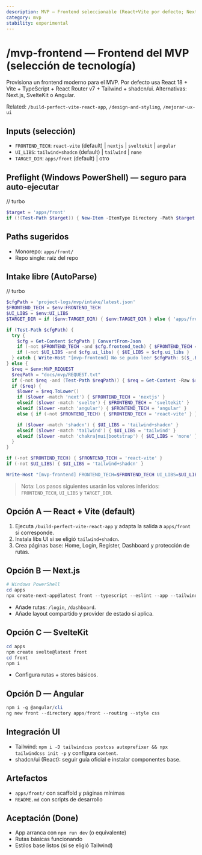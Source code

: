 ```yaml
---
description: MVP — Frontend seleccionable (React+Vite por defecto; Next.js/SvelteKit/Angular opcionales)
category: mvp
stability: experimental
---
```


# /mvp-frontend — Frontend del MVP (selección de tecnología)

Provisiona un frontend moderno para el MVP. Por defecto usa React 18 + Vite + TypeScript + React Router v7 + Tailwind + shadcn/ui. Alternativas: Next.js, SvelteKit o Angular.

Related: `/build-perfect-vite-react-app`, `/design-and-styling`, `/mejorar-ux-ui`

## Inputs (selección)
- `FRONTEND_TECH`: `react-vite` (default) | `nextjs` | `sveltekit` | `angular`
- `UI_LIBS`: `tailwind+shadcn` (default) | `tailwind` | `none`
- `TARGET_DIR`: `apps/front` (default) | otro

## Preflight (Windows PowerShell) — seguro para auto‑ejecutar
// turbo
```powershell
$target = 'apps/front'
if (!(Test-Path $target)) { New-Item -ItemType Directory -Path $target | Out-Null }
```

## Paths sugeridos
- Monorepo: `apps/front/`
- Repo single: raíz del repo

## Intake libre (AutoParse)
// turbo
```powershell
$cfgPath = 'project-logs/mvp/intake/latest.json'
$FRONTEND_TECH = $env:FRONTEND_TECH
$UI_LIBS = $env:UI_LIBS
$TARGET_DIR = if ($env:TARGET_DIR) { $env:TARGET_DIR } else { 'apps/front' }

if (Test-Path $cfgPath) {
  try {
    $cfg = Get-Content $cfgPath | ConvertFrom-Json
    if (-not $FRONTEND_TECH -and $cfg.frontend_tech) { $FRONTEND_TECH = $cfg.frontend_tech }
    if (-not $UI_LIBS -and $cfg.ui_libs) { $UI_LIBS = $cfg.ui_libs }
  } catch { Write-Host "[mvp-frontend] No se pudo leer $cfgPath: $($_.Exception.Message)" }
} else {
  $req = $env:MVP_REQUEST
  $reqPath = "docs/mvp/REQUEST.txt"
  if (-not $req -and (Test-Path $reqPath)) { $req = Get-Content -Raw $reqPath }
  if ($req) {
    $lower = $req.ToLower()
    if ($lower -match 'next') { $FRONTEND_TECH = 'nextjs' }
    elseif ($lower -match 'svelte') { $FRONTEND_TECH = 'sveltekit' }
    elseif ($lower -match 'angular') { $FRONTEND_TECH = 'angular' }
    else { if (-not $FRONTEND_TECH) { $FRONTEND_TECH = 'react-vite' } }

    if ($lower -match 'shadcn') { $UI_LIBS = 'tailwind+shadcn' }
    elseif ($lower -match 'tailwind') { $UI_LIBS = 'tailwind' }
    elseif ($lower -match 'chakra|mui|bootstrap') { $UI_LIBS = 'none' }
  }
}

if (-not $FRONTEND_TECH) { $FRONTEND_TECH = 'react-vite' }
if (-not $UI_LIBS) { $UI_LIBS = 'tailwind+shadcn' }

Write-Host "[mvp-frontend] FRONTEND_TECH=$FRONTEND_TECH UI_LIBS=$UI_LIBS TARGET_DIR=$TARGET_DIR"
```

> Nota: Los pasos siguientes usarán los valores inferidos: `FRONTEND_TECH`, `UI_LIBS` y `TARGET_DIR`.

## Opción A — React + Vite (default)
1) Ejecuta `/build-perfect-vite-react-app` y adapta la salida a `apps/front` si corresponde.
2) Instala libs UI si se eligió `tailwind+shadcn`.
3) Crea páginas base: Home, Login, Register, Dashboard y protección de rutas.

## Opción B — Next.js
```powershell
# Windows PowerShell
cd apps
npx create-next-app@latest front --typescript --eslint --app --tailwind
```
- Añade rutas: `/login`, `/dashboard`.
- Añade layout compartido y provider de estado si aplica.

## Opción C — SvelteKit
```powershell
cd apps
npm create svelte@latest front
cd front
npm i
```
- Configura rutas + stores básicos.

## Opción D — Angular
```powershell
npm i -g @angular/cli
ng new front --directory apps/front --routing --style css
```

## Integración UI
- Tailwind: `npm i -D tailwindcss postcss autoprefixer && npx tailwindcss init -p` y configura `content`.
- shadcn/ui (React): seguir guía oficial e instalar componentes base.

## Artefactos
- `apps/front/` con scaffold y páginas mínimas
- `README.md` con scripts de desarrollo

## Aceptación (Done)
- App arranca con `npm run dev` (o equivalente)
- Rutas básicas funcionando
- Estilos base listos (si se eligió Tailwind)
